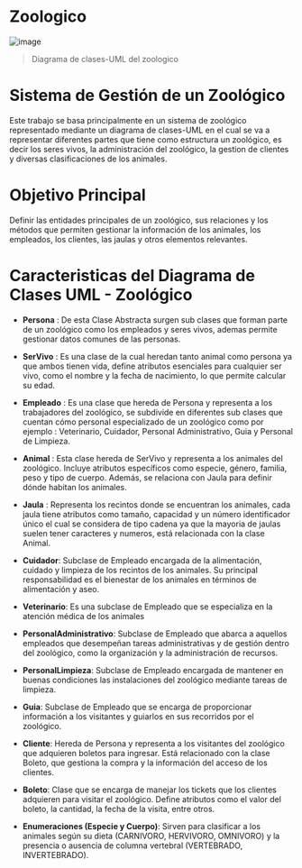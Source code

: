 # Zoologico

![image](https://github.com/user-attachments/assets/baaf0ddc-b2d6-4f7d-a1d5-2242d1b748c1)
> Diagrama de clases-UML del zoologico

# Sistema de Gestión de un Zoológico

Este trabajo se basa principalmente en un sistema de zoológico representado mediante un diagrama de clases-UML en el cual se va a representar diferentes partes que tiene como estructura un zoológico, es decir los seres vivos, la administración del zoológico, la gestion de clientes y diversas clasificaciones de los animales.

# Objetivo Principal

Definir las entidades principales de un zoológico, sus relaciones y los métodos que permiten gestionar la información de los animales, los empleados, los clientes, las jaulas y otros elementos relevantes.

# Caracteristicas del Diagrama de Clases UML - Zoológico

- **Persona** :
  De esta Clase Abstracta surgen sub clases que forman parte de un zoológico como los empleados y seres vivos, ademas permite gestionar datos comunes de las personas.
- **SerVivo** :
  Es una clase de la cual heredan tanto animal como persona ya que ambos tienen vida, define atributos esenciales para cualquier ser vivo, como el nombre y la fecha de nacimiento, lo que permite calcular su edad.
- **Empleado** :
  Es una clase que hereda de Persona y representa a los trabajadores del zoológico, se subdivide en diferentes sub clases que cuentan cómo personal especializado de un zoológico como por ejemplo : Veterinario, Cuidador, Personal Administrativo, Guia y Personal de Limpieza.
- **Animal** :
  Esta clase hereda de SerVivo y representa a los animales del zoológico. Incluye atributos específicos como especie, género, familia, peso y tipo de cuerpo. Además, se relaciona con Jaula para definir dónde habitan los animales.
- **Jaula** :
  Representa los recintos donde se encuentran los animales, cada jaula tiene atributos como tamaño, capacidad y un número identificador único el cual se considera de tipo cadena ya que la mayoria de jaulas suelen tener caracteres y numeros, está relacionada con la clase Animal.
- **Cuidador**:
  Subclase de Empleado encargada de la alimentación, cuidado y limpieza de los recintos de los animales. Su principal responsabilidad es el bienestar de los animales en términos de alimentación y aseo.

- **Veterinario**:
  Es una subclase de Empleado que se especializa en la atención médica de los animales

- **PersonalAdministrativo**:
  Subclase de Empleado que abarca a aquellos empleados que desempeñan tareas administrativas y de gestión dentro del zoológico, como la organización y la administración de recursos.

- **PersonalLimpieza**:
  Subclase de Empleado encargada de mantener en buenas condiciones las instalaciones del zoológico mediante tareas de limpieza.

- **Guia**:
  Subclase de Empleado que se encarga de proporcionar información a los visitantes y guiarlos en sus recorridos por el zoológico.

- **Cliente**:
  Hereda de Persona y representa a los visitantes del zoológico que adquieren boletos para ingresar. Está relacionado con la clase Boleto, que gestiona la compra y la información del acceso de los clientes.

- **Boleto**:
  Clase que se encarga de manejar los tickets que los clientes adquieren para visitar el zoológico. Define atributos como el valor del boleto, la cantidad, la fecha de la visita, entre otros.
- **Enumeraciones (Especie y Cuerpo)**:
  Sirven para clasificar a los animales según su dieta (CARNIVORO, HERVIVORO, OMNIVORO) y la presencia o ausencia de columna vertebral (VERTEBRADO, INVERTEBRADO).
